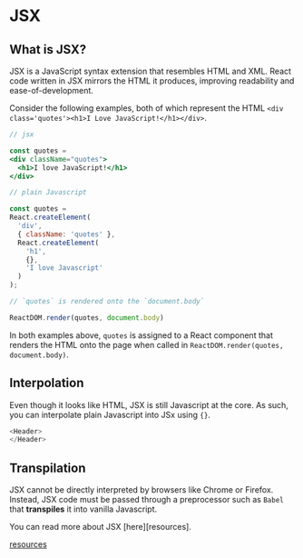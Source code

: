 # JSX

## What is JSX?

JSX is a JavaScript syntax extension that resembles HTML and XML. React
code written in JSX mirrors the HTML it produces, improving
readability and ease-of-development. 

Consider the following examples, both of which represent the HTML `<div class='quotes'><h1>I Love JavaScript!</h1></div>`.

```jsx
// jsx

const quotes = 
<div className="quotes">
  <h1>I love JavaScript!</h1>
</div>

// plain Javascript

const quotes = 
React.createElement(
  'div', 
  { className: 'quotes' }, 
  React.createElement(
    'h1',
    {},
    'I love Javascript'
  )
);

// `quotes` is rendered onto the `document.body`

ReactDOM.render(quotes, document.body)

```

In both examples above, `quotes` is assigned to a React component that renders the HTML onto the page when called in `ReactDOM.render(quotes, document.body)`.

## Interpolation

Even though it looks like HTML, JSX is still Javascript at the core. As such, you can interpolate plain Javascript into JSx using `{}`.

```js
<Header>
</Header>
```

## Transpilation

JSX cannot be directly interpreted by browsers like Chrome or Firefox. Instead, JSX code must be passed through a preprocessor such as `Babel` that **transpiles** it into vanilla Javascript.

You can read more about JSX [here][resources].

[resources](http://facebook.github.io/jsx/)